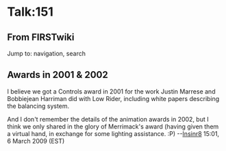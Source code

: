# Talk:151

## From FIRSTwiki

Jump to: navigation, search

## Awards in 2001 & 2002

I believe we got a Controls award in 2001 for the work Justin Marrese and Bobbiejean Harriman did with Low Rider, including white papers describing the balancing system.

And I don't remember the details of the animation awards in 2002, but I think we only shared in the glory of Merrimack's award (having given them a virtual hand, in exchange for some lighting assistance. :P) --[Insinr8](/index.php?title=User:Insinr8&action=edit "User:Insinr8") 15:01, 6 March 2009 (EST)
